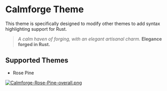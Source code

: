 # Calmforge Theme 

This theme is specifically designed to modify other themes to add syntax highlighting support for Rust.

> *A calm haven of forging, with an elegant artisanal charm.* 
> **Elegance forged in Rust.**

## Supported Themes

- Rose Pine

[![Calmforge-Rose-Pine-overall.png](https://i.postimg.cc/4dbCnMg2/Calmforge-Rose-Pine-overall.png)](https://postimg.cc/ZBRsMw06)
